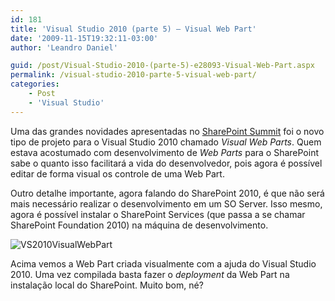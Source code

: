 ```yaml
---
id: 181
title: 'Visual Studio 2010 (parte 5) – Visual Web Part'
date: '2009-11-15T19:32:11-03:00'
author: 'Leandro Daniel'

guid: /post/Visual-Studio-2010-(parte-5)-e28093-Visual-Web-Part.aspx
permalink: /visual-studio-2010-parte-5-visual-web-part/
categories:
    - Post
    - 'Visual Studio'
---
```


Uma das grandes novidades apresentadas no [SharePoint Summit](http://www.leandrodaniel.com/post/O-SharePoint-Brasil-Summit-2009-foi-sensacional!) foi o novo tipo de projeto para o Visual Studio 2010 chamado *Visual Web Parts*. Quem estava acostumado com desenvolvimento de *Web Parts* para o SharePoint sabe o quanto isso facilitará a vida do desenvolvedor, pois agora é possível editar de forma visual os controle de uma Web Part.

Outro detalhe importante, agora falando do SharePoint 2010, é que não será mais necessário realizar o desenvolvimento em um SO Server. Isso mesmo, agora é possível instalar o SharePoint Services (que passa a se chamar SharePoint Foundation 2010) na máquina de desenvolvimento.

![VS2010VisualWebPart](http://leandrodaniel.com/pics/WindowsLiveWriter/VisualStudio2010parte5VisualWebPart/34B33767/VS2010VisualWebPart.png "VS2010VisualWebPart")

Acima vemos a Web Part criada visualmente com a ajuda do Visual Studio 2010. Uma vez compilada basta fazer o *deployment* da Web Part na instalação local do SharePoint. Muito bom, né?